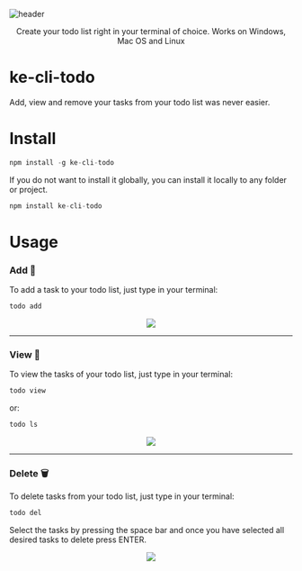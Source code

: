 ![header](https://user-images.githubusercontent.com/24629158/112184034-347f8780-8bd5-11eb-946a-838524d41f7d.png)
<p align="center">Create your todo list right in your terminal of choice. Works on Windows, Mac OS and Linux</p>


# ke-cli-todo
<p>Add, view and remove your tasks from your todo list was never easier.</p>

# Install

```javascript
npm install -g ke-cli-todo
```
<p>If you do not want to install it globally, you can install it locally to any folder or project.</p>

```javascript
npm install ke-cli-todo
```

# Usage
### Add 📝
<p>To add a task to your todo list, just type in your terminal:</p>

```javascript
todo add
```

<p align="center">
<img src="https://user-images.githubusercontent.com/24629158/112186201-4a8e4780-8bd7-11eb-982a-2cd9db42cdd5.gif">
</p>

<hr>

### View 📖

<p>To view the tasks of your todo list, just type in your terminal:</p>

```javascript
todo view
```
<p>or:</p>

```javascript
todo ls
```

<p align="center">
<img src="https://user-images.githubusercontent.com/24629158/112187324-61816980-8bd8-11eb-8323-90e5f32817f2.gif">
</p>

<hr>

### Delete 🗑

<p>To delete tasks from your todo list, just type in your terminal:</p>

```javascript
todo del
```

<p>Select the tasks by pressing the space bar and once you have selected all desired tasks to delete press ENTER.</p>


<p align="center">
<img src="https://user-images.githubusercontent.com/24629158/112187768-c50b9700-8bd8-11eb-9aaa-15d36c2735db.gif">
</p>
